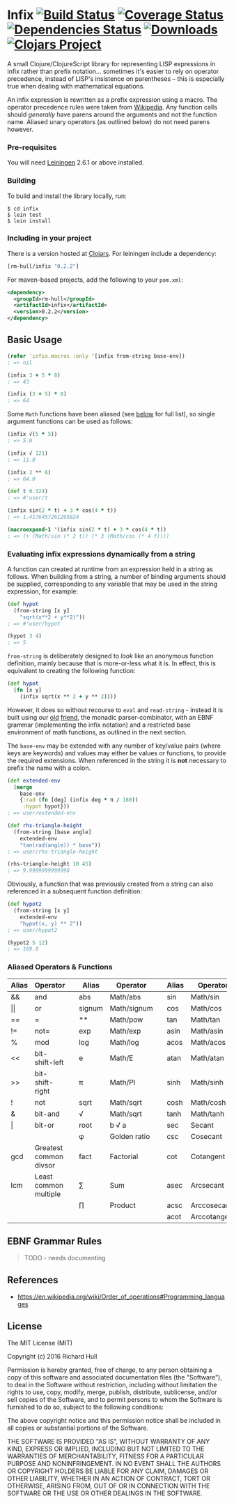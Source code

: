 # Infix [![Build Status](https://travis-ci.org/rm-hull/infix.svg?branch=master)](http://travis-ci.org/rm-hull/infix) [![Coverage Status](https://coveralls.io/repos/rm-hull/infix/badge.svg?branch=master)](https://coveralls.io/r/rm-hull/infix?branch=master) [![Dependencies Status](https://jarkeeper.com/rm-hull/infix/status.svg)](https://jarkeeper.com/rm-hull/infix) [![Downloads](https://jarkeeper.com/rm-hull/infix/downloads.svg)](https://jarkeeper.com/rm-hull/infix) [![Clojars Project](https://img.shields.io/clojars/v/rm-hull/infix.svg)](https://clojars.org/rm-hull/infix)


A small Clojure/ClojureScript library for representing LISP expressions in infix
rather than prefix notation... sometimes it's easier to rely on operator precedence,
instead of LISP's insistence on parentheses – this is especially true when dealing
with mathematical equations.

An infix expression is rewritten as a prefix expression using a macro. The operator
precedence rules were taken from [Wikipedia](https://en.wikipedia.org/wiki/Order_of_operations#Programming_languages).
Any function calls should _generally_ have parens around the arguments and not the function name. Aliased unary operators
(as outlined below) do not need parens however.

### Pre-requisites

You will need [Leiningen](https://github.com/technomancy/leiningen) 2.6.1 or above installed.

### Building

To build and install the library locally, run:

    $ cd infix
    $ lein test
    $ lein install

### Including in your project

There is a version hosted at [Clojars](https://clojars.org/rm-hull/infix).
For leiningen include a dependency:

```clojure
[rm-hull/infix "0.2.2"]
```

For maven-based projects, add the following to your `pom.xml`:

```xml
<dependency>
  <groupId>rm-hull</groupId>
  <artifactId>infix</artifactId>
  <version>0.2.2</version>
</dependency>
```

## Basic Usage

```clojure
(refer 'infix.macros :only '[infix from-string base-env])
; => nil

(infix 3 + 5 * 8)
; => 43

(infix (3 + 5) * 8)
; => 64
```

Some `Math` functions have been aliased (see [below](#aliased-operators--functions) for full list), so single argument functions can be
used as follows:

```clojure
(infix √(5 * 5))
; => 5.0

(infix √ 121)
; => 11.0

(infix 2 ** 6)
; => 64.0

(def t 0.324)
; => #'user/t

(infix sin(2 * t) + 3 * cos(4 * t))
; => 1.4176457261295824

(macroexpand-1 '(infix sin(2 * t) + 3 * cos(4 * t))
; => (+ (Math/sin (* 2 t)) (* 3 (Math/cos (* 4 t))))
```

### Evaluating infix expressions dynamically from a string

A function can created at runtime from an expression held in a string as
follows. When building from a string, a number of binding arguments should be
supplied, corresponding to any variable that may be used in the string
expression, for example:

```clojure
(def hypot
  (from-string [x y]
    "sqrt(x**2 + y**2)"))
; => #'user/hypot

(hypot 3 4)
; => 5
```

`from-string` is deliberately designed to _look_ like an anonymous function
definition, mainly because that is more-or-less what it is. In effect, this is
equivalent to creating the  following function:

```clojure
(def hypot
  (fn [x y]
    (infix sqrt(x ** 2 + y ** 2))))
```

However, it does so without recourse to `eval` and `read-string` - instead it is built using our
[old](https://github.com/rm-hull/ods-search-appliance/blob/master/src/odessa/parser.clj)
[friend](https://github.com/rm-hull/wam/blob/master/src/wam/parser.clj), the
monadic parser-combinator, with an EBNF grammar (implementing the infix notation)
and a restricted base environment of math functions, as outlined in the next
section.

The `base-env` may be extended with any number of key/value pairs (where keys
are keywords) and values may either be values or functions, to provide
the required extensions. When referenced in the string it is **not** necessary
to prefix the name with a colon.

```clojure
(def extended-env
  (merge
    base-env
    {:rad (fn [deg] (infix deg * π / 180))
     :hypot hypot}))
; => user/extended-env

(def rhs-triangle-height
  (from-string [base angle]
    extended-env
    "tan(rad(angle)) * base"))
; => user/rhs-triangle-height

(rhs-triangle-height 10 45)
; => 9.9999999999998
```

Obviously, a function that was previously created from a string can also
referenced in a subsequent function definition:

```clojure
(def hypot2
  (from-string [x y]
    extended-env
    "hypot(x, y) ** 2"))
; => user/hypot2

(hypot2 5 12)
; => 169.0
```

### Aliased Operators & Functions

| Alias  | Operator               |   | Alias  | Operator        |   | Alias  | Operator        |
|--------|------------------------|---|--------|-----------------|---|--------|-----------------|
| &&     | and                    |   | abs    | Math/abs        |   | sin    | Math/sin        |
| \|\|   | or                     |   | signum | Math/signum     |   | cos    | Math/cos        |
| ==     | =                      |   | **     | Math/pow        |   | tan    | Math/tan        |
| !=     | not=                   |   | exp    | Math/exp        |   | asin   | Math/asin       |
| %      | mod                    |   | log    | Math/log        |   | acos   | Math/acos       |
| <<     | bit-shift-left         |   | e      | Math/E          |   | atan   | Math/atan       |
| >>     | bit-shift-right        |   | π      | Math/PI         |   | sinh   | Math/sinh       |
| !      | not                    |   | sqrt   | Math/sqrt       |   | cosh   | Math/cosh       |
| &      | bit-and                |   | √      | Math/sqrt       |   | tanh   | Math/tanh       |
| \|     | bit-or                 |   | root   | b √ a           |   | sec    | Secant          |
|        |                        |   | φ      | Golden ratio    |   | csc    | Cosecant        |
| gcd    | Greatest common divsor |   | fact   | Factorial       |   | cot    | Cotangent       |
| lcm    | Least common multiple  |   | ∑      | Sum             |   | asec   | Arcsecant       |
|        |                        |   | ∏      | Product         |   | acsc   | Arccosecant     |
|        |                        |   |        |                 |   | acot   | Arccotangent    |

## EBNF Grammar Rules

> TODO - needs documenting

## References

* https://en.wikipedia.org/wiki/Order_of_operations#Programming_languages

## License

The MIT License (MIT)

Copyright (c) 2016 Richard Hull

Permission is hereby granted, free of charge, to any person obtaining a copy of
this software and associated documentation files (the "Software"), to deal in
the Software without restriction, including without limitation the rights to
use, copy, modify, merge, publish, distribute, sublicense, and/or sell copies of
the Software, and to permit persons to whom the Software is furnished to do so,
subject to the following conditions:

The above copyright notice and this permission notice shall be included in all
copies or substantial portions of the Software.

THE SOFTWARE IS PROVIDED "AS IS", WITHOUT WARRANTY OF ANY KIND, EXPRESS OR
IMPLIED, INCLUDING BUT NOT LIMITED TO THE WARRANTIES OF MERCHANTABILITY, FITNESS
FOR A PARTICULAR PURPOSE AND NONINFRINGEMENT. IN NO EVENT SHALL THE AUTHORS OR
COPYRIGHT HOLDERS BE LIABLE FOR ANY CLAIM, DAMAGES OR OTHER LIABILITY, WHETHER
IN AN ACTION OF CONTRACT, TORT OR OTHERWISE, ARISING FROM, OUT OF OR IN
CONNECTION WITH THE SOFTWARE OR THE USE OR OTHER DEALINGS IN THE SOFTWARE.
